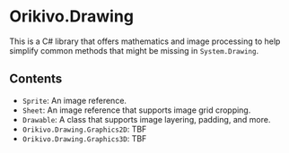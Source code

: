 # Orikivo.Drawing
This is a C# library that offers mathematics and image processing to help simplify common methods that might be missing in `System.Drawing`.

## Contents
- `Sprite`: An image reference.
- `Sheet`: An image reference that supports image grid cropping.
- `Drawable`: A class that supports image layering, padding, and more.
- `Orikivo.Drawing.Graphics2D`: TBF
- `Orikivo.Drawing.Graphics3D`: TBF

